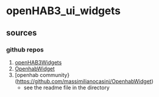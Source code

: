 # openHAB3_ui_widgets

## sources

### github repos

1. [openHAB3Widgets](https://github.com/BangerTech/openHAB3Widgets)
1. [OpenhabWidget](https://github.com/massimilianocasini/OpenhabWidget)
1. [openhab community}(https://github.com/massimilianocasini/OpenhabWidget)
   - see the readme file in the directory
